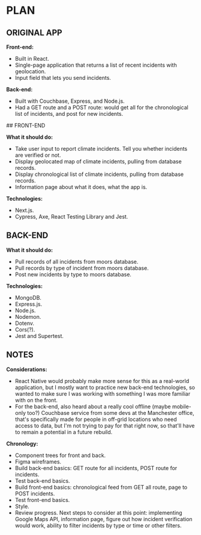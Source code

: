 # PLAN

## ORIGINAL APP

**Front-end:**

- Built in React.
- Single-page application that returns a list of recent incidents with geolocation.
- Input field that lets you send incidents.

**Back-end:**

- Built with Couchbase, Express, and Node.js.
- Had a GET route and a POST route: would get all for the chronological list of incidents, and post for new incidents.

## FRONT-END

**What it should do:**

- Take user input to report climate incidents. Tell you whether incidents are verified or not.
- Display geolocated map of climate incidents, pulling from database records.
- Display chronological list of climate incidents, pulling from database records.
- Information page about what it does, what the app is.

**Technologies:**

- Next.js.
- Cypress, Axe, React Testing Library and Jest.

## BACK-END

**What it should do:**

- Pull records of all incidents from moors database.
- Pull records by type of incident from moors database.
- Post new incidents by type to moors database.

**Technologies:**

- MongoDB.
- Express.js.
- Node.js.
- Nodemon.
- Dotenv.
- Cors(?).
- Jest and Supertest.

## NOTES

**Considerations:**

- React Native would probably make more sense for this as a real-world application, but I mostly want to practice new back-end technologies, so wanted to make sure I was working with something I was more familiar with on the front.
- For the back-end, also heard about a really cool offline (maybe mobile-only too?) Couchbase service from some devs at the Manchester office, that's specifically made for people in off-grid locations who need access to data, but I'm not trying to pay for that right now, so that'll have to remain a potential in a future rebuild.

**Chronology:**

- Component trees for front and back.
- Figma wireframes.
- Build back-end basics: GET route for all incidents, POST route for incidents.
- Test back-end basics.
- Build front-end basics: chronological feed from GET all route, page to POST incidents.
- Test front-end basics.
- Style.
- Review progress. Next steps to consider at this point: implementing Google Maps API, information page, figure out how incident verification would work, ability to filter incidents by type or time or other filters.
